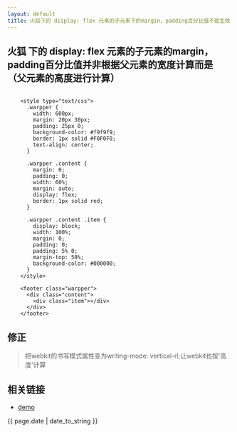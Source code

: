 ```yaml
---
layout: default
title: 火狐下的 display: flex 元素的子元素下的margin，padding百分比值不能生效
---
```


## 火狐 下的 display: flex 元素的子元素的margin，padding百分比值并非根据父元素的宽度计算而是（父元素的高度进行计算）


```

    <style type="text/css">
      .warpper {
        width: 600px;
        margin: 20px 30px;
        padding: 25px 0;
        background-color: #f9f9f9;
        border: 1px solid #F0F0F0;
        text-align: center;
      }
      
      .warpper .content {
        margin: 0;
        padding: 0;
        width: 60%;
        margin: auto;
        display: flex;
        border: 1px solid red;
      }
      
      .warpper .content .item {
        display: block;
        width: 100%;
        margin: 0;
        padding: 0;
        padding: 5% 0;
        margin-top: 50%;
        background-color: #000000;
      }
    </style>
    
    <footer class="warpper">
      <div class="content">
        <div class="item"></div>
      </div>
    </footer>

```

## 修正

> 把webkit的书写模式属性变为writing-mode: vertical-rl;让webkit也按'高度'计算

## 相关链接
- [demo](http://zhishan33.github.io/shanBlog/)

<p>{{ page.date | date_to_string }}</p>

